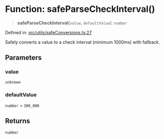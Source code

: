 # Function: safeParseCheckInterval()

> **safeParseCheckInterval**(`value`, `defaultValue`): `number`

Defined in: [src/utils/safeConversions.ts:27](https://github.com/Nick2bad4u/Uptime-Watcher/blob/2a45eeb1723f8f7089001af2c92aa07d82dfe7e4/src/utils/safeConversions.ts#L27)

Safely converts a value to a check interval (minimum 1000ms) with fallback.

## Parameters

### value

`unknown`

### defaultValue

`number` = `300_000`

## Returns

`number`
